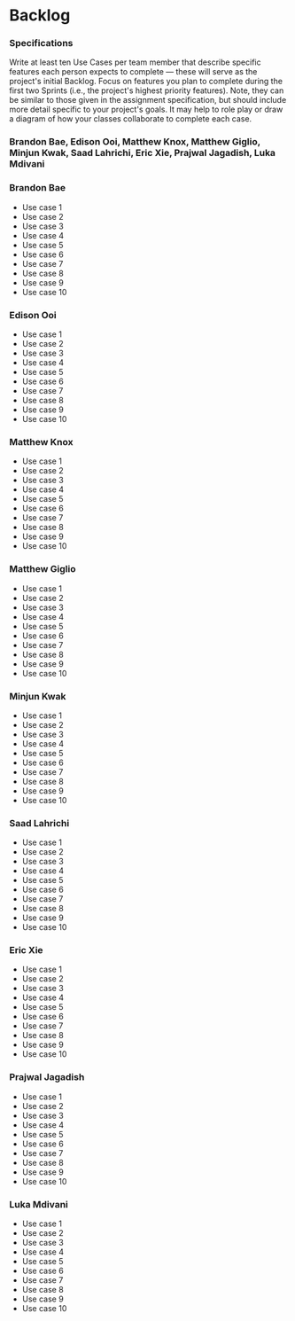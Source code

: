 # Backlog

### Specifications

Write at least ten Use Cases per team member that describe specific features each person expects to complete — these will serve as the project's initial Backlog. Focus on features you plan to complete during the first two Sprints (i.e., the project's highest priority features). Note, they can be similar to those given in the assignment specification, but should include more detail specific to your project's goals. It may help to role play or draw a diagram of how your classes collaborate to complete each case.

### Brandon Bae, Edison Ooi, Matthew Knox, Matthew Giglio, Minjun Kwak, Saad Lahrichi, Eric Xie, Prajwal Jagadish, Luka Mdivani


### Brandon Bae

* Use case 1
* Use case 2
* Use case 3
* Use case 4
* Use case 5
* Use case 6
* Use case 7
* Use case 8
* Use case 9
* Use case 10

### Edison Ooi

* Use case 1
* Use case 2
* Use case 3
* Use case 4
* Use case 5
* Use case 6
* Use case 7
* Use case 8
* Use case 9
* Use case 10

### Matthew Knox

* Use case 1
* Use case 2
* Use case 3
* Use case 4
* Use case 5
* Use case 6
* Use case 7
* Use case 8
* Use case 9
* Use case 10

### Matthew Giglio

* Use case 1
* Use case 2
* Use case 3
* Use case 4
* Use case 5
* Use case 6
* Use case 7
* Use case 8
* Use case 9
* Use case 10

### Minjun Kwak

* Use case 1
* Use case 2
* Use case 3
* Use case 4
* Use case 5
* Use case 6
* Use case 7
* Use case 8
* Use case 9
* Use case 10

### Saad Lahrichi

* Use case 1
* Use case 2
* Use case 3
* Use case 4
* Use case 5
* Use case 6
* Use case 7
* Use case 8
* Use case 9
* Use case 10

### Eric Xie

* Use case 1
* Use case 2
* Use case 3
* Use case 4
* Use case 5
* Use case 6
* Use case 7
* Use case 8
* Use case 9
* Use case 10

### Prajwal Jagadish

* Use case 1
* Use case 2
* Use case 3
* Use case 4
* Use case 5
* Use case 6
* Use case 7
* Use case 8
* Use case 9
* Use case 10

### Luka Mdivani

* Use case 1
* Use case 2
* Use case 3
* Use case 4
* Use case 5
* Use case 6
* Use case 7
* Use case 8
* Use case 9
* Use case 10

